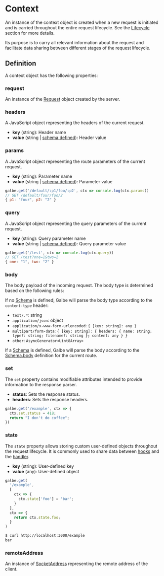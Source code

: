# Context

An instance of the context object is created when a new request is initiated and is carried throughout the entire request lifecycle. See the [Lifecycle](https://galbe.dev/documentation/lifecycle) section for more details.

Its purpose is to carry all relevant information about the request and facilitate data sharing between different stages of the request lifecycle.

## Definition

A context object has the following properties:

### request

An instance of the [Request](https://developer.mozilla.org/en-US/docs/Web/API/Request) object created by the server.

### headers

A JavaScript object representing the headers of the current request.

- **key** (string): Header name
- **value** (string | [schema defined](schemas.md#headers)): Header value

### params

A JavaScript object representing the route parameters of the current request.

- **key** (string): Parameter name
- **value** (string | [schema defined](schemas.md#params)): Parameter value

```js
galbe.get('/default/:p1/foo/:p2', ctx => console.log(ctx.params))
// GET /default/four/foo/2
{ p1: "four", p2: "2" }
```

### query

A JavaScript object representing the query parameters of the current request.

- **key** (string): Query parameter name
- **value** (string | [schema defined](schemas.md#query)): Query parameter value

```js
galbe.get('/test', ctx => console.log(ctx.query))
// GET /test?one=1&two=2
{ one: "1", two: "2" }
```

### body

The body payload of the incoming request. The body type is determined based on the following rules:

If no [Schema](schemas.md) is defined, Galbe will parse the body type according to the `content-type` header:

- `text/.*`: string
- `application/json`: object
- `application/x-www-form-urlencoded`: `{ [key: string]: any }`
- `multipart/form-data`: `{ [key: string]: { headers: { name: string; type?: string; filename?: string }; content: any } }`
- `other`: `AsyncGenerator<Uint8Array>`

If a [Schema](schemas.md) is defined, Galbe will parse the body according to the [Schema.body](schemas.md#body) definition for the current route.

### set

The `set` property contains modifiable attributes intended to provide information to the response parser.

- **status**: Sets the response status.
- **headers**: Sets the response headers.

```js
galbe.get('/example', ctx => {
  ctx.set.status = 418;
  return "I don't do coffee";
})
```

### state

The `state` property allows storing custom user-defined objects throughout the request lifecycle. It is commonly used to share data between [hooks](hooks.md) and the [handler](handler.md).

- **key** (string): User-defined key
- **value** (any): User-defined object

```js
galbe.get(
  '/example',
  [
    ctx => {
      ctx.state['foo'] = 'bar';
    }
  ],
  ctx => {
    return ctx.state.foo;
  }
)
```

```bash
$ curl http://localhost:3000/example
bar
```

### remoteAddress

An instance of [SocketAddress](https://github.com/oven-sh/bun/blob/fe62a614046948ebba260bed87db96287e67921f/packages/bun-types/bun.d.ts#L2600-L2613) representing the remote address of the client.
